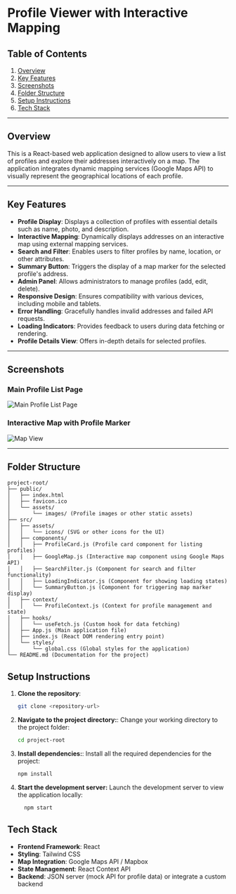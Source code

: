 # Profile Viewer with Interactive Mapping

## Table of Contents
1. [Overview](#overview)  
2. [Key Features](#key-features)  
3. [Screenshots](#screenshots)  
4. [Folder Structure](#folder-structure)  
5. [Setup Instructions](#setup-instructions)  
6. [Tech Stack](#tech-stack)  

---

## Overview
This is a React-based web application designed to allow users to view a list of profiles and explore their addresses interactively on a map. The application integrates dynamic mapping services (Google Maps API) to visually represent the geographical locations of each profile.

---

## Key Features
- **Profile Display**: Displays a collection of profiles with essential details such as name, photo, and description.  
- **Interactive Mapping**: Dynamically displays addresses on an interactive map using external mapping services.  
- **Search and Filter**: Enables users to filter profiles by name, location, or other attributes.  
- **Summary Button**: Triggers the display of a map marker for the selected profile's address.  
- **Admin Panel**: Allows administrators to manage profiles (add, edit, delete).  
- **Responsive Design**: Ensures compatibility with various devices, including mobile and tablets.  
- **Error Handling**: Gracefully handles invalid addresses and failed API requests.  
- **Loading Indicators**: Provides feedback to users during data fetching or rendering.  
- **Profile Details View**: Offers in-depth details for selected profiles.  

---

## Screenshots
### Main Profile List Page
![Main Profile List Page](./path/to/screenshot1.png)

### Interactive Map with Profile Marker
![Map View](./path/to/screenshot2.png)

---

## Folder Structure
```plaintext
project-root/
├── public/
│   ├── index.html
│   ├── favicon.ico
│   └── assets/
│       └── images/ (Profile images or other static assets)
├── src/
│   ├── assets/
│   │   └── icons/ (SVG or other icons for the UI)
│   ├── components/
│   │   ├── ProfileCard.js (Profile card component for listing profiles)
│   │   ├── GoogleMap.js (Interactive map component using Google Maps API)
│   │   ├── SearchFilter.js (Component for search and filter functionality)
│   │   ├── LoadingIndicator.js (Component for showing loading states)
│   │   └── SummaryButton.js (Component for triggering map marker display)
│   ├── context/
│   │   └── ProfileContext.js (Context for profile management and state)
│   ├── hooks/
│   │   └── useFetch.js (Custom hook for data fetching)
│   ├── App.js (Main application file)
│   ├── index.js (React DOM rendering entry point)
│   └── styles/
│       └── global.css (Global styles for the application)
└── README.md (Documentation for the project)
```

## Setup Instructions
1. **Clone the repository**:
   ```bash
   git clone <repository-url>
   ```

2. **Navigate to the project directory:**:
Change your working directory to the project folder:
   ```bash
   cd project-root
   ```

3. **Install dependencies:**:
Install all the required dependencies for the project:
   ```bash
   npm install
   ```

4. **Start the development server:**
Launch the development server to view the application locally:
   ```bash
     npm start
   ```

## Tech Stack
- **Frontend Framework**: React  
- **Styling**: Tailwind CSS  
- **Map Integration**: Google Maps API / Mapbox  
- **State Management**: React Context API  
- **Backend**: JSON server (mock API for profile data) or integrate a custom backend  

